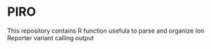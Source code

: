 # PIRO
This repository contains R function usefula to parse and organize Ion Reporter variant calling output

